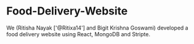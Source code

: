 # Food-Delivery-Website
We (Ritisha Nayak ['@Ritixa14'] and Bigit Krishna Goswami) developed a food delivery website using React, MongoDB and Stripte.
